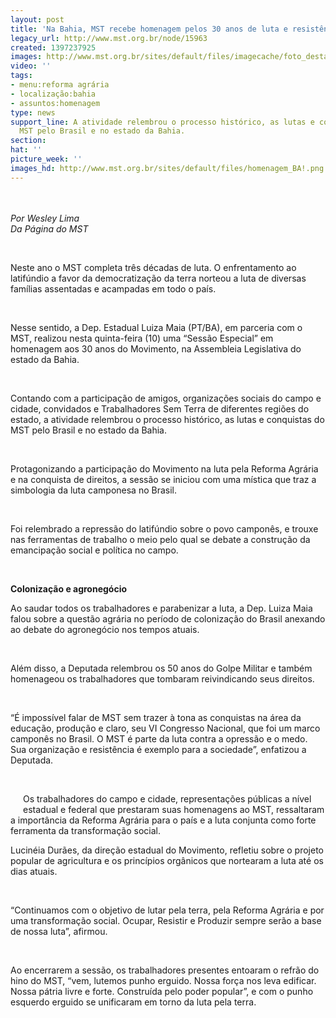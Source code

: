 ```yaml
---
layout: post
title: 'Na Bahia, MST recebe homenagem pelos 30 anos de luta e resistência '
legacy_url: http://www.mst.org.br/node/15963
created: 1397237925
images: http://www.mst.org.br/sites/default/files/imagecache/foto_destaque/homenagem_BA!.png
video: ''
tags:
- menu:reforma agrária
- localização:bahia
- assuntos:homenagem
type: news
support_line: A atividade relembrou o processo histórico, as lutas e conquistas do
  MST pelo Brasil e no estado da Bahia.
section: 
hat: ''
picture_week: ''
images_hd: http://www.mst.org.br/sites/default/files/homenagem_BA!.png
---
```

<p><img style="margin: 10px;" src="http://www.mst.org.br/sites/default/files/homenagem_BA.png" alt=""></p><p><em>Por Wesley Lima<br>Da Página do MST</em></p><p>&nbsp;</p><p>Neste ano o MST completa três décadas de luta. O enfrentamento ao latifúndio a favor da democratização da terra norteou a luta de diversas famílias assentadas e acampadas em todo o país.</p><p>&nbsp;</p><p>Nesse sentido, a Dep. Estadual Luiza Maia (PT/BA), em parceria com o MST, realizou nesta quinta-feira (10) uma “Sessão Especial” em homenagem aos 30 anos do Movimento, na Assembleia Legislativa do estado da Bahia.</p><p>&nbsp;</p><p>Contando com a participação de amigos, organizações sociais do campo e cidade, convidados e Trabalhadores Sem Terra de diferentes regiões do estado, a atividade relembrou o processo histórico, as lutas e conquistas do MST pelo Brasil e no estado da Bahia.<img style="margin: 10px; float: right;" src="http://www.mst.org.br/sites/default/files/homenagem_BA_II.png" alt=""></p><p>&nbsp;</p><p>Protagonizando a participação do Movimento na luta pela Reforma Agrária e na conquista de direitos, a sessão se iniciou com uma mística que traz a simbologia da luta camponesa no Brasil.&nbsp;</p><p>&nbsp;</p><p>Foi relembrado a repressão do latifúndio sobre o povo camponês, e trouxe nas ferramentas de trabalho o meio pelo qual se debate a construção da emancipação social e política no campo.</p><p>&nbsp;</p><p><strong>Colonização e agronegócio</strong></p><p>Ao saudar todos os trabalhadores e parabenizar a luta, a Dep. Luiza Maia falou sobre a questão agrária no período de colonização do Brasil anexando ao debate do agronegócio nos tempos atuais.&nbsp;</p><p>&nbsp;</p><p>Além disso, a Deputada relembrou os 50 anos do Golpe Militar e também homenageou os trabalhadores que tombaram reivindicando seus direitos.</p><p>&nbsp;</p><p>“É impossível falar de MST sem trazer à tona as conquistas na área da educação, produção e claro, seu VI Congresso Nacional, que foi um marco camponês no Brasil. O MST é parte da luta contra a opressão e o medo. Sua organização e resistência é exemplo para a sociedade”, enfatizou a Deputada.</p><p>&nbsp;</p><p><img style="margin: 10px; float: left;" src="http://www.mst.org.br/sites/default/files/homenagem_BA_III.png" alt=""></p><p>Os trabalhadores do campo e cidade, representações públicas a nível estadual e federal que prestaram suas homenagens ao MST, ressaltaram a importância da Reforma Agrária para o país e a luta conjunta como forte ferramenta da transformação social.</p><p>Lucinéia Durães, da direção estadual do Movimento, refletiu sobre o projeto popular de agricultura e os princípios orgânicos que nortearam a luta até os dias atuais.&nbsp;</p><p>&nbsp;</p><p>“Continuamos com o objetivo de lutar pela terra, pela Reforma Agrária e por uma transformação social. Ocupar, Resistir e Produzir sempre serão a base de nossa luta”, afirmou.&nbsp;</p><p>&nbsp;</p><p>Ao encerrarem a sessão, os trabalhadores presentes entoaram o refrão do hino do MST, “vem, lutemos punho erguido. Nossa força nos leva edificar. Nossa pátria livre e forte. Construída pelo poder popular”, e com o punho esquerdo erguido se unificaram em torno da luta pela terra.</p><p><img style="margin: 10px;" src="http://www.mst.org.br/sites/default/files/homenagem_BA_IV.png" alt=""></p><div>&nbsp;</div><div>&nbsp;</div>
